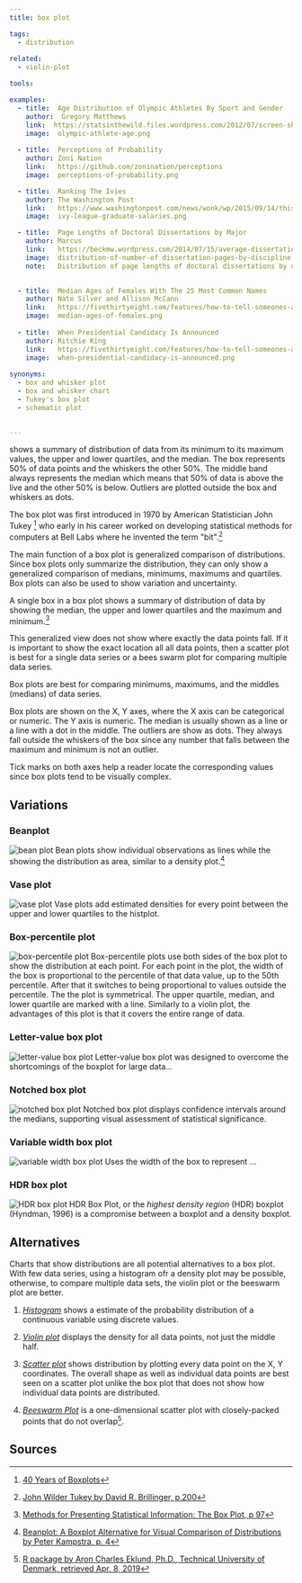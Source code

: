 ```yaml
---
title: box plot

tags:
  - distribution
  
related:
  - violin-plot

tools:

examples:
  - title:  Age Distribution of Olympic Athletes By Sport and Gender
    author:  Gregory Matthews
    link:  https://statsinthewild.files.wordpress.com/2012/07/screen-shot-2012-07-09-at-11-49-59-am.png
    image:  olympic-athlete-age.png
  
  - title:  Perceptions of Probability
    author: Zoni Nation
    link:   https://github.com/zonination/perceptions
    image:  perceptions-of-probability.png

  - title:  Ranking The Ivies
    author: The Washington Post
    link:   https://www.washingtonpost.com/news/wonk/wp/2015/09/14/this-chart-shows-why-parents-push-their-kids-so-hard-to-get-into-ivy-league-schools
    image:  ivy-league-graduate-salaries.png

  - title:  Page Lengths of Doctoral Dissertations by Major
    author: Marcus
    link:   https://beckmw.wordpress.com/2014/07/15/average-dissertation-and-thesis-length-take-two
    image:  distribution-of-number-of dissertation-pages-by-discipline.png
    note:   Distribution of page lengths of doctoral dissertations by discipline. The data is sorted by median. Number of records for each discipline is in parentheses.
    

  - title:  Median Ages of Females With The 25 Most Common Names
    author: Nate Silver and Allison McCann
    link:   https://fivethirtyeight.com/features/how-to-tell-someones-age-when-all-you-know-is-her-name/
    image:  median-ages-of-females.png
  
  - title:  When Presidential Candidacy Is Announced
    author: Ritchie King
    link:   https://fivethirtyeight.com/features/how-to-tell-someones-age-when-all-you-know-is-her-name/
    image:  when-presidential-candidacy-is-announced.png
    
synonyms:
  - box and whisker plot
  - box and whisker chart
  - Tukey's box plot
  - schematic plot
  

---
```


shows a summary of distribution of data from its minimum to its maximum values, the upper and lower quartiles, and the median. The box represents 50% of data points and the whiskers the other 50%. The middle band always represents
the median which means that 50% of data is above the live and the other 50% is below. Outliers are plotted outside the box and whiskers as dots.

<!--more--> 
The box plot was first introduced in 1970 by American Statistician John Tukey [^wickham] who early in his career worked on developing statistical methods for computers at Bell Labs where he invented the term "bit".[^billinger]

The main function of a box plot is generalized comparison of distributions. Since box plots only summarize the distribution, they can only show a generalized comparison of medians, minimums, maximums and quartiles. Box plots can also be used to show variation and uncertainty. 

A single box in a box plot shows a summary of distribution of data by showing the median, the upper and lower quartiles and the maximum and minimum.[^potter]

This generalized view does not show where exactly the data points fall. If it is important to show the exact location all all data points, then a scatter plot is best for a single data series or a bees swarm plot for comparing multiple data series.
 
Box plots are best for comparing minimums, maximums, and the middles (medians) of data series.

Box plots are shown on the X, Y axes, where the X axis can be categorical or numeric. The Y axis is numeric. The median is usually shown as a line or a line with a dot in the middle. The outliers are show as dots. They always fall outside the whiskers of the box since any number that falls between the maximum and minimum is not an outlier.

Tick marks on both axes help a reader locate the corresponding values since box plots tend to be visually complex.

## Variations

<!-- @anna should it be removed? -->
<!--
### Histplot 
Histplots estimate the distribution of data at the median and the two quartiles. The width of the box plot at these locations is then modified to be proportional to the density estimation. The box shape becomes a polygon. [^potter2] 
-->

### Beanplot 
<img src="bean-plot.svg" alt="bean plot" class="f-right-half" /> Bean plots show individual observations as lines while the showing the distribution as area, similar to a density plot.[^kampstra]
<!-- @anna  maybe add that beanplots can be assymetric (as per P.Kampstra)-->

### Vase plot 
<img src="vase-plot.svg" alt="vase plot" class="f-right-half" /> Vase plots add estimated densities for every point between the upper and lower quartiles to the histplot. 

### Box-percentile plot
<img src="box-percentile-plot.svg" alt="box-percentile plot" class="f-right-half" /> Box-percentile plots use both sides of the box plot to show the distribution at each point. For each point in the plot, the width of the box is proportional to the percentile of that data value, up to the 50th percentile. After that it switches to being proportional to values outside the percentile. The the plot is symmetrical. The upper quartile, median, and lower quartile are marked with a line. Similarly to a violin plot, the advantages of this plot is that it covers the entire range of data.
<!-- @anna maybe add this paper to sources? >> http://dx.doi.org/10.18637/jss.v008.i17 -->

### Letter-value box plot
<img src="letter-value-box-plot.svg" alt="letter-value box plot" class="f-right-half" /> Letter-value box plot was designed to overcome the shortcomings of the boxplot for large data...
<!-- @anna rewrite this, adding this paper http://vita.had.co.nz/papers/letter-value-plot.pdf -->

### Notched box plot
<img src="notched-box-plot.svg" alt="notched box plot" class="f-right-half" /> Notched box plot displays confidence intervals around the medians, supporting visual assessment of statistical significance.
<!-- @anna rewrite this, copy-paste -->

### Variable width box plot
<img src="variable-width-box-plot.svg" alt="variable width box plot" class="f-right-half" /> Uses the width of the box to represent ...
<!-- @anna rewrite this -->

### HDR box plot
<img src="hdr-box-plot.svg" alt="HDR box plot" class="f-right-half" /> HDR Box Plot, or the *highest density region* (HDR) boxplot (Hyndman, 1996) is a compromise between a boxplot and a density boxplot.
<!-- @anna rewrite this, copy-pasted from paper -->

## Alternatives
Charts that show distributions are all potential alternatives to a box plot. With few data series, using a histogram ofr a density plot may be possible, otherwise, to compare multiple data sets, the violin plot or the beeswarm plot are better.

1. [*Histogram*](/histogram) shows a estimate of the probability distribution of a continuous variable using discrete values.

2. [*Violin plot*](/violin-plot) displays the density for all data points, not just the middle half.

3. [*Scatter plot*](/scatter-plot) shows distribution by plotting every data point on the X, Y coordinates. The overall shape as well as individual data points are best seen on a scatter plot unlike the box plot that does not show how individual data points are distributed.

4. [*Beeswarm Plot*](/scatter-plot/#beeswarm-plot) is a one-dimensional scatter plot with closely-packed points that do not overlap[^tud].

## Sources
[^wickham]: [40 Years of Boxplots](http://vita.had.co.nz/papers/boxplots.pdf)
[^billinger]: [John Wilder Tukey by David R. Brillinger, p.200](https://www.ams.org/notices/200202/fea-tukey.pdf)
[^potter]: [Methods for Presenting Statistical Information: The Box Plot, p 97](http://www.sci.utah.edu/~kpotter/publications/potter-2006-MPSI.pdf)
[^potter2]: [Methods for Presenting Statistical Information: The Box Plot by Kristin Potter p. 100](http://www.sci.utah.edu/~kpotter/publications/potter-2006-MPSI.pdf)
[^kampstra]: [Beanplot: A Boxplot Alternative for Visual Comparison of Distributions by Peter Kampstra, p. 4](https://cran.r-project.org/web/packages/beanplot/vignettes/beanplot.pdf)
[^tud]: [R package by Aron Charles Eklund, Ph.D., Technical University of Denmark, retrieved Apr. 8, 2019](http://www.cbs.dtu.dk/~eklund/beeswarm/)
